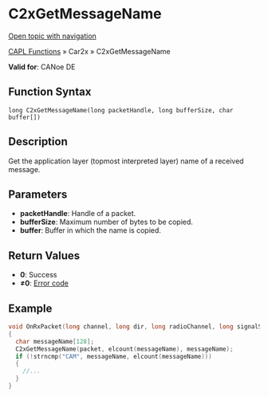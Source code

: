 # C2xGetMessageName

[Open topic with navigation](../../../../../CANoeDEFamily.htm#Topics/CAPLFunctions/Car2x/Functions/CAPLfunctionC2xGetMessageName.md)

[CAPL Functions](../../CAPLfunctions.md) » Car2x » C2xGetMessageName

**Valid for**: CANoe DE

## Function Syntax

```
long C2xGetMessageName(long packetHandle, long bufferSize, char buffer[])
```

## Description

Get the application layer (topmost interpreted layer) name of a received message.

## Parameters

- **packetHandle**: Handle of a packet.
- **bufferSize**: Maximum number of bytes to be copied.
- **buffer**: Buffer in which the name is copied.

## Return Values

- **0**: Success
- **≠0**: [Error code](../CAPLfunctionsCar2xErrorCodes.md)

## Example

```c
void OnRxPacket(long channel, long dir, long radioChannel, long signalStrength, long signalQuality, long packet)
{
  char messageName[128];
  C2xGetMessageName(packet, elcount(messageName), messageName);
  if (!strncmp("CAM", messageName, elcount(messageName)))
  {
    //...
  }
}
```

